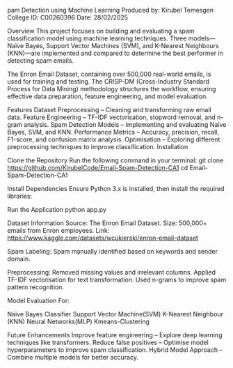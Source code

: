 pam Detection using Machine Learning Produced by: Kirubel Temesgen College ID: C00260396 Date: 28/02/2025

Overview This project focuses on building and evaluating a spam classification model using machine learning techniques. Three models—Naïve Bayes, Support Vector Machines (SVM), and K-Nearest Neighbours (KNN)—are implemented and compared to determine the best performer in detecting spam emails.

The Enron Email Dataset, containing over 500,000 real-world emails, is used for training and testing. The CRISP-DM (Cross-Industry Standard Process for Data Mining) methodology structures the workflow, ensuring effective data preparation, feature engineering, and model evaluation.

Features Dataset Preprocessing – Cleaning and transforming raw email data. Feature Engineering – TF-IDF vectorisation, stopword removal, and n-gram analysis. Spam Detection Models – Implementing and evaluating Naïve Bayes, SVM, and KNN. Performance Metrics – Accuracy, precision, recall, F1-score, and confusion matrix analysis. Optimisation – Exploring different preprocessing techniques to improve classification. Installation

Clone the Repository Run the following command in your terminal:
git clone https://github.com/KirubelCode/Email-Spam-Detection-CA1 cd Email-Spam-Detection-CA1

Install Dependencies Ensure Python 3.x is installed, then install the required libraries:

Run the Application python app.py

Dataset Information Source: The Enron Email Dataset. Size: 500,000+ emails from Enron employees. Link: https://www.kaggle.com/datasets/wcukierski/enron-email-dataset

Spam Labeling: Spam manually identified based on keywords and sender domain.

Preprocessing: Removed missing values and irrelevant columns. Applied TF-IDF vectorisation for text transformation. Used n-grams to improve spam pattern recognition.

Model Evaluation For:

Naïve Bayes Classifier
Support Vector Machine(SVM)
K-Nearest Neighbour (KNN)
Neural Networks(MLP)
Kmeans-Clustering

Future Enhancements Improve feature engineering – Explore deep learning techniques like transformers. Reduce false positives – Optimise model hyperparameters to improve spam classification. Hybrid Model Approach – Combine multiple models for better accuracy.
